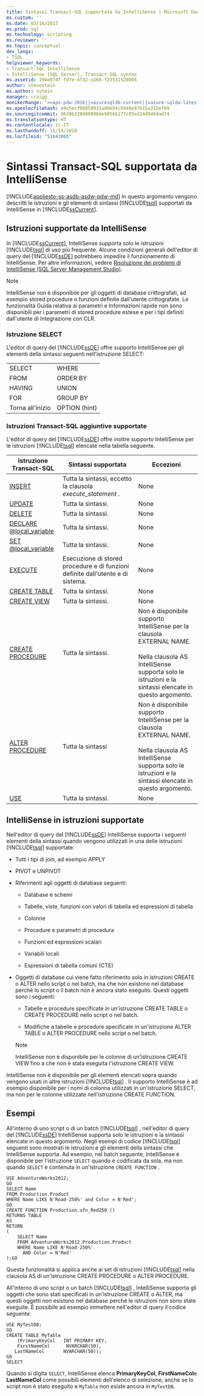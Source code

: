 ```yaml
---
title: Sintassi Transact-SQL supportata da IntelliSense | Microsoft Docs
ms.custom: ''
ms.date: 03/16/2017
ms.prod: sql
ms.technology: scripting
ms.reviewer: ''
ms.topic: conceptual
dev_langs:
- TSQL
helpviewer_keywords:
- Transact-SQL IntelliSense
- IntelliSense [SQL Server], Transact-SQL syntax
ms.assetid: 194e8f4f-fd7e-4f32-a169-f23531128004
author: stevestein
ms.author: sstein
manager: craigg
monikerRange: '>=aps-pdw-2016||=azuresqldb-current||=azure-sqldw-latest||>=sql-server-2016||=sqlallproducts-allversions||>=sql-server-linux-2017||=azuresqldb-mi-current'
ms.openlocfilehash: e9c5ecf06050931a8bb94c6946e97b15a312ef09
ms.sourcegitcommit: 0638b228980998de9056b177c83ed14494b9ad74
ms.translationtype: HT
ms.contentlocale: it-IT
ms.lasthandoff: 11/14/2018
ms.locfileid: "51643065"
---
```

# <a name="transact-sql-syntax-supported-by-intellisense"></a>Sintassi Transact-SQL supportata da IntelliSense
[!INCLUDE[appliesto-ss-asdb-asdw-pdw-md](../../includes/appliesto-ss-asdb-asdw-pdw-md.md)]
  In questo argomento vengono descritti le istruzioni e gli elementi di sintassi [!INCLUDE[tsql](../../includes/tsql-md.md)] supportati da IntelliSense in [!INCLUDE[ssCurrent](../../includes/sscurrent-md.md)].  
  
## <a name="statements-supported-by-intellisense"></a>Istruzioni supportate da IntelliSense  
 In [!INCLUDE[ssCurrent](../../includes/sscurrent-md.md)], IntelliSense supporta solo le istruzioni [!INCLUDE[tsql](../../includes/tsql-md.md)] di uso più frequente. Alcune condizioni generali dell'editor di query del [!INCLUDE[ssDE](../../includes/ssde-md.md)] potrebbero impedire il funzionamento di IntelliSense. Per altre informazioni, vedere [Risoluzione dei problemi di IntelliSense &#40;SQL Server Management Studio&#41;](../../relational-databases/scripting/troubleshooting-intellisense.md).  
  
> [!NOTE]  
>  IntelliSense non è disponibile per gli oggetti di database crittografati, ad esempio stored procedure o funzioni definite dall'utente crittografate. Le funzionalità Guida relativa ai parametri e Informazioni rapide non sono disponibili per i parametri di stored procedure estese e per i tipi definiti dall'utente di Integrazione con CLR.  
  
### <a name="select-statement"></a>Istruzione SELECT  
 L'editor di query del [!INCLUDE[ssDE](../../includes/ssde-md.md)] offre supporto IntelliSense per gli elementi della sintassi seguenti nell'istruzione SELECT:  
  
|||  
|-|-|  
|SELECT|WHERE|  
|FROM|ORDER BY|  
|HAVING|UNION|  
|FOR|GROUP BY|  
|Torna all'inizio|OPTION (hint)|  
  
### <a name="additional-transact-sql-statements-that-are-supported"></a>Istruzioni Transact-SQL aggiuntive supportate  
 L'editor di query del [!INCLUDE[ssDE](../../includes/ssde-md.md)] offre inoltre supporto IntelliSense per le istruzioni [!INCLUDE[tsql](../../includes/tsql-md.md)] elencate nella tabella seguente.  
  
|Istruzione Transact-SQL|Sintassi supportata|Eccezioni|  
|-----------------------------|----------------------|----------------|  
|[INSERT](../../t-sql/statements/insert-transact-sql.md)|Tutta la sintassi, eccetto la clausola *execute_statement* .|None|  
|[UPDATE](../../t-sql/queries/update-transact-sql.md)|Tutta la sintassi.|None|  
|[DELETE](../../t-sql/statements/delete-transact-sql.md)|Tutta la sintassi.|None|  
|[DECLARE @local_variable](../../t-sql/language-elements/declare-local-variable-transact-sql.md)|Tutta la sintassi.|None|  
|[SET @local_variable](../../t-sql/language-elements/set-local-variable-transact-sql.md)|Tutta la sintassi.|None|  
|[EXECUTE](../../t-sql/language-elements/execute-transact-sql.md)|Esecuzione di stored procedure e di funzioni definite dall'utente e di sistema.|None|  
|[CREATE TABLE](../../t-sql/statements/create-table-transact-sql.md)|Tutta la sintassi.|None|  
|[CREATE VIEW](../../t-sql/statements/create-view-transact-sql.md)|Tutta la sintassi.|None|  
|[CREATE PROCEDURE](../../t-sql/statements/create-procedure-transact-sql.md)|Tutta la sintassi.|Non è disponibile supporto IntelliSense per la clausola EXTERNAL NAME.<br /><br /> Nella clausola AS IntelliSense supporta solo le istruzioni e la sintassi elencate in questo argomento.|  
|[ALTER PROCEDURE](../../t-sql/statements/alter-procedure-transact-sql.md)|Tutta la sintassi|Non è disponibile supporto IntelliSense per la clausola EXTERNAL NAME.<br /><br /> Nella clausola AS IntelliSense supporta solo le istruzioni e la sintassi elencate in questo argomento.|  
|[USE](../../t-sql/language-elements/use-transact-sql.md)|Tutta la sintassi.|None|  
  
## <a name="intellisense-in-supported-statements"></a>IntelliSense in istruzioni supportate  
 Nell'editor di query del [!INCLUDE[ssDE](../../includes/ssde-md.md)] IntelliSense supporta i seguenti elementi della sintassi quando vengono utilizzati in una delle istruzioni [!INCLUDE[tsql](../../includes/tsql-md.md)] supportate:  
  
-   Tutti i tipi di join, ad esempio APPLY  
  
-   PIVOT e UNPIVOT  
  
-   Riferimenti agli oggetti di database seguenti:  
  
    -   Database e schemi  
  
    -   Tabelle, viste, funzioni con valori di tabella ed espressioni di tabella  
  
    -   Colonne  
  
    -   Procedure e parametri di procedura  
  
    -   Funzioni ed espressioni scalari  
  
    -   Variabili locali  
  
    -   Espressioni di tabella comuni (CTE)  
  
-   Oggetti di database cui viene fatto riferimento solo in istruzioni CREATE o ALTER nello script o nel batch, ma che non esistono nel database perché lo script o il batch non è ancora stato eseguito. Questi oggetti sono i seguenti:  
  
    -   Tabelle e procedure specificate in un'istruzione CREATE TABLE o CREATE PROCEDURE nello script o nel batch.  
  
    -   Modifiche a tabelle e procedure specificate in un'istruzione ALTER TABLE o ALTER PROCEDURE nello script o nel batch.  
  
    > [!NOTE]  
    >  IntelliSense non è disponibile per le colonne di un'istruzione CREATE VIEW fino a che non è stata eseguita l'istruzione CREATE VIEW.  
  
 IntelliSense non è disponibile per gli elementi elencati sopra quando vengono usati in altre istruzioni [!INCLUDE[tsql](../../includes/tsql-md.md)] . Il supporto IntelliSense è ad esempio disponibile per i nomi di colonna utilizzati in un'istruzione SELECT, ma non per le colonne utilizzate nell'istruzione CREATE FUNCTION.  
  
## <a name="examples"></a>Esempi  
 All'interno di uno script o di un batch [!INCLUDE[tsql](../../includes/tsql-md.md)] , nell'editor di query del [!INCLUDE[ssDE](../../includes/ssde-md.md)] IntelliSense supporta solo le istruzioni e la sintassi elencate in questo argomento. Negli esempi di codice [!INCLUDE[tsql](../../includes/tsql-md.md)] seguenti sono mostrati le istruzioni e gli elementi della sintassi che IntelliSense supporta. Ad esempio, nel batch seguente, IntelliSense è disponibile per l'istruzione `SELECT` quando è codificata da sola, ma non quando `SELECT` è contenuta in un'istruzione `CREATE FUNCTION` .  
  
```  
USE AdventureWorks2012;  
GO  
SELECT Name  
FROM Production.Product  
WHERE Name LIKE N'Road-250%' and Color = N'Red';  
GO  
CREATE FUNCTION Production.ufn_Red250 ()  
RETURNS TABLE  
AS  
RETURN   
(  
    SELECT Name  
    FROM AdventureWorks2012.Production.Product  
    WHERE Name LIKE N'Road-250%'  
      AND Color = N'Red'  
);GO  
```  
  
 Questa funzionalità si applica anche ai set di istruzioni [!INCLUDE[tsql](../../includes/tsql-md.md)] nella clausola AS di un'istruzione CREATE PROCEDURE o ALTER PROCEDURE.  
  
 All'interno di uno script o un batch [!INCLUDE[tsql](../../includes/tsql-md.md)] , IntelliSense supporta gli oggetti che sono stati specificati in un'istruzione CREATE o ALTER, ma questi oggetti non esistono nel database perché le istruzioni non sono state eseguite. È possibile ad esempio immettere nell'editor di query il codice seguente:  
  
```  
USE MyTestDB;  
GO  
CREATE TABLE MyTable  
    (PrimaryKeyCol   INT PRIMARY KEY,  
    FirstNameCol      NVARCHAR(50),  
   LastNameCol       NVARCHAR(50));  
GO  
SELECT   
```  
  
 Quando si digita `SELECT`, IntelliSense elenca **PrimaryKeyCol**, **FirstNameCol**e **LastNameCol** come possibili elementi dell'elenco di selezione, anche se lo script non è stato eseguito e `MyTable` non esiste ancora in `MyTestDB`.  
  
  
